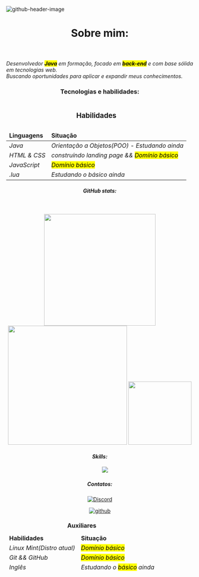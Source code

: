 ![github-header-image](https://github.com/user-attachments/assets/5e626b2b-e4b1-42bd-9538-60c628e3829f)
<div align="center">
<header><h1>Sobre mim:</h1></header>
</div>

<em>Desenvolvedor <Strong><mark>Java</mark></Strong> em formação, focado em <Strong><mark>back-end</mark></Strong> e com base sólida em tecnologias web.</em>
<br>
<em>Buscando oportunidades para aplicar e expandir meus conhecimentos.</em>

<div align = "center">
<h3>Tecnologias e habilidades:</h3>
<table>
  <caption><h3>Habilidades</h3></caption>
  <thead>
    <tr>
      <td><Strong>Linguagens</Strong></td>
      <td><Strong>Situação</Strong></td>
    </tr>
  </thead>
  <tbody>
    <tr>
      <td><em>Java</em></td>
      <td><em>Orientação a Objetos(POO) - Estudando ainda</em></td>
    </tr>
    <tr>
      <td><em>HTML & CSS</em></td>
      <td><em>construíndo landing page && <mark>Domínio básico</mark></em></td>
    </tr>
    <tr>
      <td><em>JavaScript</em></td>
      <td><em><mark>Domínio básico</mark></em></td>
    </tr>
    <tr>
      <td><em>.lua</em></td>
      <td><em>Estudando o básico ainda</em></td>
    </tr>
  </tbody>
</table>
<div align="center">
  <table>
  <caption><Strong>Auxiliares</Strong></caption>
  <thead>
    <tr>
      <td><Strong>Habilidades</Strong></td>
      <td><Strong>Situação</Strong></td>
    </tr>
    <tr>
      <td><em>Linux Mint(Distro atual)</em></td>
      <td><em><mark>Domínio básico</mark></em></td>
    </tr>
    <tdbody>
      <td><em>Git && GitHub</em></td>
      <td><em><mark>Domínio básico</mark></em></td>
    </tbody>
    <tfoot>
      <tr>
        <td><em>Inglês</em></td>
        <td><em>Estudando o <mark> básico</mark> ainda</em></td>
      </tr>
    </tfoot>
  </thead>
  
  </thead>
</div>

  
</div>
<h5><em>GitHub stats:</em></h5>
<br>
<p align="center">
  
  <img src="https://github.com/user-attachments/assets/44baffb9-32e3-4fe9-a0ba-76637bfd7869" alt="" width="300"/>
  <img src="https://github.com/user-attachments/assets/0b3f54d8-1ac8-40b4-832c-0355eb833d3b" alt="" width="320"/>
  <img src="https://github.com/user-attachments/assets/a5f27552-2a9c-41c1-ba4f-798436e1e16b" alt="" width="170"/>
</p>


<h4><em>Skills:</em></h4>
<div>
<img src="https://img.shields.io/badge/Lua-2C2D72?style=for-the-badge&logo=lua&logoColor=white" alt="">
<img src="https://img.shields.io/badge/JavaScript-F7DF1E?style=for-the-badge&logo=javascript&logoColor=black" alt="">
<img src="https://img.shields.io/badge/HTML5-E34F26?style=for-the-badge&logo=html5&logoColor=white" alt="">
<img src="https://img.shields.io/badge/CSS3-1572B6?style=for-the-badge&logo=css3&logoColor=white" alt="">  
<img src="https://img.shields.io/badge/GIT-E44C30?style=for-the-badge&logo=git&logoColor=white" alt="">
<img src="https://img.shields.io/badge/Java-000000?style=for-the-badge&logo=java&logoColor=white" alt="">
<img src="https://img.shields.io/badge/Linux-ffffff?style=for-the-badge&logo=linux&logoColor=000000" alt="">
<img src="https://img.shields.io/badge/Canvas-00C853?style=for-the-badge&logo=html5&logoColor=white" alt"">
</div>

<div align = "center">
<h5><em>Contatos:</em></h5>
  
[![Discord](https://img.shields.io/badge/Discord-7289DA?logo=discord&logoColor=white)](https://discord.com/users/1316474027715461180)

<a href="https://github.com/GuilhermeXVII" target="_blank">
<img src=https://img.shields.io/badge/github-%2324292e.svg?&style=for-the-badge&logo=github&logoColor=white alt=github style="margin-bottom: 5px;" />


</div>



